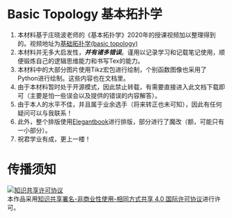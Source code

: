 # Basic Topology 基本拓扑学
1. 本材料基于庄晓波老师的《基本拓扑学》2020年的授课视频加以整理得到的。视频地址为[基础拓扑学(basic topology)](http://www.bilibili.com/video/BV1P7411N7fW)
2. 本材料并无多大启发性，***并有诸多错误***。谨用以记录学习和记载笔记使用，顺便锻炼自己的逻辑思维能力和书写Tex的能力。
3. 本材料中的大部分图片使用Tikz宏包进行绘制，个别函数图像也采用了Python进行绘制。这些内容也在文档里。
4. 由于本材料暂时处于开源模式，因此禁止转载，有需要直接进入此文档下载即可（主要是怕一些误会以及提供的错误的内容解答）。
5. 由于本人的水平不佳，并且属于业余选手（将来转正也未可知），因此有任何疑问可以与我联系！
6. 此外，整个排版使用[Elegantbook](https://github.com/ElegantLaTeX/ElegantBook)进行排版，部分进行了魔改（额，可能只有一小部分）。
7. 祝君学业有成，更上一楼！

# 传播须知
<a rel="license" href="http://creativecommons.org/licenses/by-nc-sa/4.0/"><img alt="知识共享许可协议" style="border-width:0" src="https://i.creativecommons.org/l/by-nc-sa/4.0/88x31.png" /></a><br />本作品采用<a rel="license" href="http://creativecommons.org/licenses/by-nc-sa/4.0/">知识共享署名-非商业性使用-相同方式共享 4.0 国际许可协议</a>进行许可。
